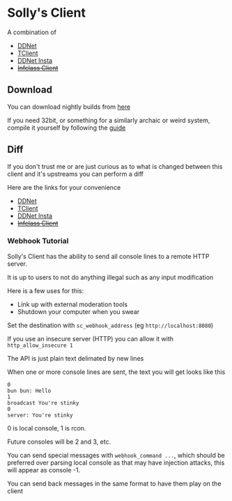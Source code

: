 # Solly's Client

A combination of
* [DDNet](https://github.com/ddnet/ddnet/)
* [TClient](https://github.com/sjrc6/TaterClient-ddnet/)
* [DDNet Insta](https://github.com/ddnet-insta/ddnet-insta/)
* ~~[Infclass Client](https://github.com/infclass/infclass-client)~~

## Download

You can download nightly builds from [here](https://nightly.link/SollyBunny/ddnet/workflows/fast-build/master?preview)

If you need 32bit, or something for a similarly archaic or weird system, compile it yourself by following the [guide](https://github.com/ddnet/ddnet/?tab=readme-ov-file#cloning)

## Diff

If you don't trust me or are just curious as to what is changed between this client and it's upstreams you can perform a diff

Here are the links for your convenience

* [DDNet](https://github.com/ddnet/ddnet/compare/master...SollyBunny:ddnet:master)
* [TClient](https://github.com/sjrc6/TaterClient-ddnet/compare/master...SollyBunny:ddnet:master)
* [DDNet Insta](https://github.com/ddnet-insta/ddnet-insta/compare/master...SollyBunny:ddnet:master)
* ~~[Infclass Client](https://github.com/infclass/infclass-client/compare/infc-0.2.0-on-19.1...SollyBunny:ddnet:master)~~

### Webhook Tutorial

Solly's Client has the ability to send all console lines to a remote HTTP server.

It is up to users to not do anything illegal such as any input modification

Here is a few uses for this:
* Link up with external moderation tools
* Shutdown your computer when you swear

Set the destination with `sc_webhook_address` (eg `http://localhost:8080`)

If you use an insecure server (HTTP) you can allow it with `http_allow_insecure 1`

The API is just plain text delimated by new lines

When one or more console lines are sent, the text you will get looks like this

```
0
bun bun: Hello
1
broadcast You're stinky
0
server: You're stinky
```

0 is local console, 1 is rcon.

Future consoles will be 2 and 3, etc.

You can send special messages with `webhook_command ...`, which should be preferred over parsing local console as that may have injection attacks, this will appear as console -1.

You can send back messages in the same format to have them play on the client
